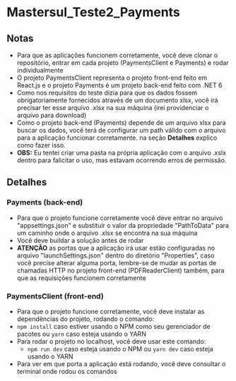 # Mastersul_Teste2_Payments

## Notas
- Para que as aplicações funcionem corretamente, você deve clonar o repositório, entrar em cada projeto (PaymentsClient e Payments) e rodar individualmente
- O projeto PaymentsClient representa o projeto front-end feito em React.js e o projeto Payments é um projeto back-end feito com .NET 6
- Como nos requisitos do teste dizia para que os dados fossem obrigatoriamente fornecidos através de um documento xlsx, você irá precisar ter esse arquivo .xlsx na sua máquina (irei providenciar o arquivo para download) 
- Como o projeto back-end (Payments) depende de um arquivo xlsx para buscar os dados, você terá de configurar um path válido com o arquivo para a aplicação funcionar corretamente. na seção **Detalhes** explico como fazer isso.
- **OBS:** Eu tentei criar uma pasta na própria aplicação com o arquivo .xslx dentro para falicitar o uso, mas estavam ocorrendo erros de permissão.

## Detalhes
### Payments (back-end)
- Para que o projeto funcione corretamente você deve entrar no arquivo "appsettings.json" e substituir o valor da propriedade "PathToData" para um caminho onde o arquivo .xlsx se encontra na sua máquina
- Você deve buildar a solução antes de rodar
- **ATENÇÂO** as portas que a aplicação irá usar estão configuradas no arquivo "launchSettings.json" dentro do diretório "Properties", caso você precise alterar alguma porta, lembre-se de mudar as portas de chamadas HTTP no projeto front-end (PDFReaderClient) também, para que as requisições funcionem corretamente

### PaymentsClient (front-end)
- Para que o projeto funcione corretamente, você deve instalar as dependências do projeto, rodando o comando:
 - `npm install` caso estiver usando o NPM como seu gerenciador de pacotes ou `yarn` caso esteja usando o YARN
- Para rodar o projeto no localhost, você deve usar este comando:
  - `npm run dev` caso esteja usando o NPM ou `yarn dev` caso esteja usando o YARN
- Para ver em que porta a aplicação está rodando, você deve consultar o terminal onde rodou os comandos
